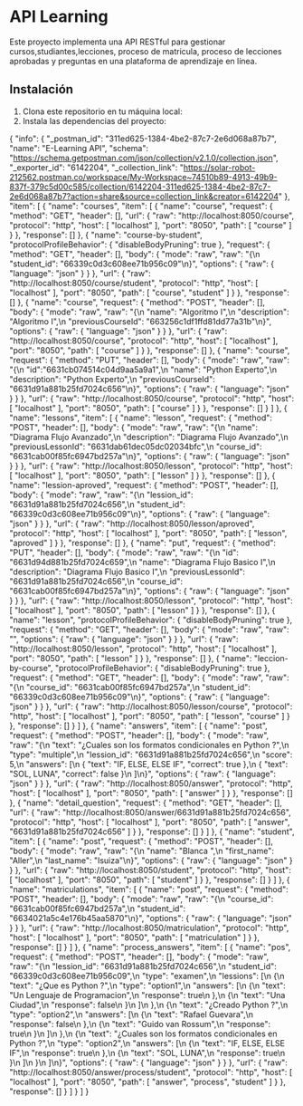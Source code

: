 # API Learning

Este proyecto implementa una API RESTful para gestionar cursos,studiantes,lecciones, proceso de matricula, proceso de lecciones aprobadas y preguntas en una plataforma de aprendizaje en línea.

## Instalación

1. Clona este repositorio en tu máquina local:
2. Instala las dependencias del proyecto:

{
	"info": {
		"_postman_id": "311ed625-1384-4be2-87c7-2e6d068a87b7",
		"name": "E-Learning API",
		"schema": "https://schema.getpostman.com/json/collection/v2.1.0/collection.json",
		"_exporter_id": "6142204",
		"_collection_link": "https://solar-robot-212562.postman.co/workspace/My-Workspace~74510b89-4913-49b9-837f-379c5d00c585/collection/6142204-311ed625-1384-4be2-87c7-2e6d068a87b7?action=share&source=collection_link&creator=6142204"
	},
	"item": [
		{
			"name": "courses",
			"item": [
				{
					"name": "course",
					"request": {
						"method": "GET",
						"header": [],
						"url": {
							"raw": "http://localhost:8050/course",
							"protocol": "http",
							"host": [
								"localhost"
							],
							"port": "8050",
							"path": [
								"course"
							]
						}
					},
					"response": []
				},
				{
					"name": "course-by-student",
					"protocolProfileBehavior": {
						"disableBodyPruning": true
					},
					"request": {
						"method": "GET",
						"header": [],
						"body": {
							"mode": "raw",
							"raw": "{\n    \"student_id\": \"66339c0d3c608ee71b956c09\"\n}",
							"options": {
								"raw": {
									"language": "json"
								}
							}
						},
						"url": {
							"raw": "http://localhost:8050/course/student",
							"protocol": "http",
							"host": [
								"localhost"
							],
							"port": "8050",
							"path": [
								"course",
								"student"
							]
						}
					},
					"response": []
				},
				{
					"name": "course",
					"request": {
						"method": "POST",
						"header": [],
						"body": {
							"mode": "raw",
							"raw": "{\n    \"name\": \"Algoritmo I\",\n    \"description\": \"Algoritmo I\",\n    \"previousCourseId\": \"663256c1df1ffd81dd77a31b\"\n}",
							"options": {
								"raw": {
									"language": "json"
								}
							}
						},
						"url": {
							"raw": "http://localhost:8050/course",
							"protocol": "http",
							"host": [
								"localhost"
							],
							"port": "8050",
							"path": [
								"course"
							]
						}
					},
					"response": []
				},
				{
					"name": "course",
					"request": {
						"method": "PUT",
						"header": [],
						"body": {
							"mode": "raw",
							"raw": "{\n    \"id\":\"6631cb074514c04d9aa5a9a1\",\n    \"name\": \"Python Experto\",\n    \"description\": \"Python Experto\",\n    \"previousCourseId\": \"6631d91a881b25fd7024c656\"\n}",
							"options": {
								"raw": {
									"language": "json"
								}
							}
						},
						"url": {
							"raw": "http://localhost:8050/course",
							"protocol": "http",
							"host": [
								"localhost"
							],
							"port": "8050",
							"path": [
								"course"
							]
						}
					},
					"response": []
				}
			]
		},
		{
			"name": "lessons",
			"item": [
				{
					"name": "lesson",
					"request": {
						"method": "POST",
						"header": [],
						"body": {
							"mode": "raw",
							"raw": "{\n    \"name\": \"Diagrama Flujo Avanzado\",\n    \"description\": \"Diagrama Flujo Avanzado\",\n    \"previousLessonId\": \"6631dab61dec05dc02034bfc\",\n    \"course_id\": \"6631cab00f85fc6947bd257a\"\n}",
							"options": {
								"raw": {
									"language": "json"
								}
							}
						},
						"url": {
							"raw": "http://localhost:8050/lesson",
							"protocol": "http",
							"host": [
								"localhost"
							],
							"port": "8050",
							"path": [
								"lesson"
							]
						}
					},
					"response": []
				},
				{
					"name": "lession-aproved",
					"request": {
						"method": "POST",
						"header": [],
						"body": {
							"mode": "raw",
							"raw": "{\n    \"lession_id\": \"6631d91a881b25fd7024c656\",\n    \"student_id\": \"66339c0d3c608ee71b956c09\"\n}",
							"options": {
								"raw": {
									"language": "json"
								}
							}
						},
						"url": {
							"raw": "http://localhost:8050/lesson/aproved",
							"protocol": "http",
							"host": [
								"localhost"
							],
							"port": "8050",
							"path": [
								"lesson",
								"aproved"
							]
						}
					},
					"response": []
				},
				{
					"name": "put",
					"request": {
						"method": "PUT",
						"header": [],
						"body": {
							"mode": "raw",
							"raw": "{\n    \"id\": \"6631d94d881b25fd7024c659\",\n    \"name\": \"Diagrama Flujo Basico I\",\n    \"description\": \"Diagrama Flujo Basico I\",\n    \"previousLessonId\": \"6631d91a881b25fd7024c656\",\n    \"course_id\": \"6631cab00f85fc6947bd257a\"\n}",
							"options": {
								"raw": {
									"language": "json"
								}
							}
						},
						"url": {
							"raw": "http://localhost:8050/lesson",
							"protocol": "http",
							"host": [
								"localhost"
							],
							"port": "8050",
							"path": [
								"lesson"
							]
						}
					},
					"response": []
				},
				{
					"name": "lesson",
					"protocolProfileBehavior": {
						"disableBodyPruning": true
					},
					"request": {
						"method": "GET",
						"header": [],
						"body": {
							"mode": "raw",
							"raw": "",
							"options": {
								"raw": {
									"language": "json"
								}
							}
						},
						"url": {
							"raw": "http://localhost:8050/lesson",
							"protocol": "http",
							"host": [
								"localhost"
							],
							"port": "8050",
							"path": [
								"lesson"
							]
						}
					},
					"response": []
				},
				{
					"name": "leccion-by-course",
					"protocolProfileBehavior": {
						"disableBodyPruning": true
					},
					"request": {
						"method": "GET",
						"header": [],
						"body": {
							"mode": "raw",
							"raw": "{\n    \"course_id\": \"6631cab00f85fc6947bd257a\",\n    \"student_id\": \"66339c0d3c608ee71b956c09\"\n}",
							"options": {
								"raw": {
									"language": "json"
								}
							}
						},
						"url": {
							"raw": "http://localhost:8050/lesson/course",
							"protocol": "http",
							"host": [
								"localhost"
							],
							"port": "8050",
							"path": [
								"lesson",
								"course"
							]
						}
					},
					"response": []
				}
			]
		},
		{
			"name": "answers",
			"item": [
				{
					"name": "post",
					"request": {
						"method": "POST",
						"header": [],
						"body": {
							"mode": "raw",
							"raw": "{\n    \"text\": \"¿Cuales son los formatos condicionales en Python ?\",\n    \"type\": \"multiple\",\n    \"lession_id\": \"6631d91a881b25fd7024c656\",\n    \"score\": 5,\n     \"answers\": [\n        { \"text\": \"IF, ELSE, ELSE IF\", \"correct\": true },\n        { \"text\": \"SOL, LUNA\", \"correct\": false }\n    ]\n}",
							"options": {
								"raw": {
									"language": "json"
								}
							}
						},
						"url": {
							"raw": "http://localhost:8050/answer",
							"protocol": "http",
							"host": [
								"localhost"
							],
							"port": "8050",
							"path": [
								"answer"
							]
						}
					},
					"response": []
				},
				{
					"name": "detail_question",
					"request": {
						"method": "GET",
						"header": [],
						"url": {
							"raw": "http://localhost:8050/answer/6631d91a881b25fd7024c656",
							"protocol": "http",
							"host": [
								"localhost"
							],
							"port": "8050",
							"path": [
								"answer",
								"6631d91a881b25fd7024c656"
							]
						}
					},
					"response": []
				}
			]
		},
		{
			"name": "student",
			"item": [
				{
					"name": "post",
					"request": {
						"method": "POST",
						"header": [],
						"body": {
							"mode": "raw",
							"raw": "{\n    \"name\": \"Blanca \",\n    \"first_name\": \"Aller\",\n    \"last_name\": \"Isuiza\"\n}",
							"options": {
								"raw": {
									"language": "json"
								}
							}
						},
						"url": {
							"raw": "http://localhost:8050/student",
							"protocol": "http",
							"host": [
								"localhost"
							],
							"port": "8050",
							"path": [
								"student"
							]
						}
					},
					"response": []
				}
			]
		},
		{
			"name": "matriculations",
			"item": [
				{
					"name": "post",
					"request": {
						"method": "POST",
						"header": [],
						"body": {
							"mode": "raw",
							"raw": "{\n    \"course_id\": \"6631cab00f85fc6947bd257a\",\n    \"student_id\": \"6634021a5c4e176b45aa5870\"\n}",
							"options": {
								"raw": {
									"language": "json"
								}
							}
						},
						"url": {
							"raw": "http://localhost:8050/matriculation",
							"protocol": "http",
							"host": [
								"localhost"
							],
							"port": "8050",
							"path": [
								"matriculation"
							]
						}
					},
					"response": []
				}
			]
		},
		{
			"name": "process_answers",
			"item": [
				{
					"name": "pos",
					"request": {
						"method": "POST",
						"header": [],
						"body": {
							"mode": "raw",
							"raw": "{\n    \"lession_id\": \"6631d91a881b25fd7024c656\",\n    \"student_id\": \"66339c0d3c608ee71b956c09\",\n    \"type\": \"examen\",\n    \"lessions\": [\n        {\n            \"text\": \"¿Que es Python ?\",\n            \"type\": \"option1\",\n            \"answers\": [\n                {\n                    \"text\": \"Un Lenguaje de Programacion\",\n                    \"response\": true\n                },\n                {\n                    \"text\": \"Una Ciudad\",\n                    \"response\": false\n                }\n            ]\n        },\n        {\n            \"text\": \"¿Creado Python ?\",\n            \"type\": \"option2\",\n            \"answers\": [\n                {\n                    \"text\": \"Rafael Guevara\",\n                    \"response\": false\n                },\n                {\n                    \"text\": \"Guido van Rossum\",\n                    \"response\": true\n                }\n            ]\n        },\n         {\n            \"text\": \"¿Cuales son los formatos condicionales en Python ?\",\n             \"type\": \"option2\",\n            \"answers\": [\n                {\n                    \"text\": \"IF, ELSE, ELSE IF\",\n                    \"response\": true\n                },\n                {\n                    \"text\": \"SOL, LUNA\",\n                    \"response\": true\n                }\n            ]\n        }\n    ]\n}",
							"options": {
								"raw": {
									"language": "json"
								}
							}
						},
						"url": {
							"raw": "http://localhost:8050/answer/process/student",
							"protocol": "http",
							"host": [
								"localhost"
							],
							"port": "8050",
							"path": [
								"answer",
								"process",
								"student"
							]
						}
					},
					"response": []
				}
			]
		}
	]
}